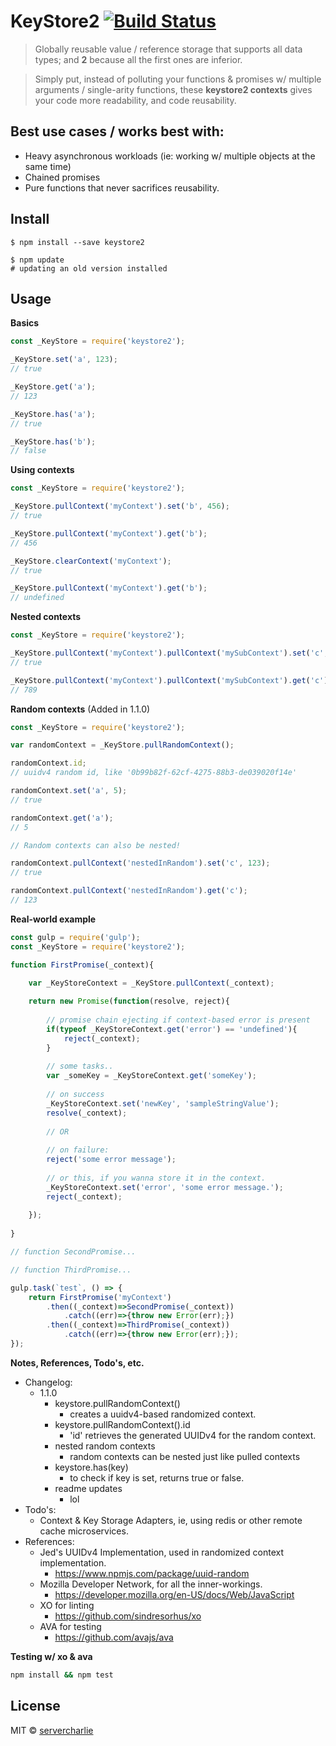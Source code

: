 # KeyStore2 [![Build Status](https://travis-ci.org/servercharlie/keystore2>.svg?branch=master)](https://travis-ci.org/servercharlie/keystore2)

> Globally reusable value / reference storage that supports all data types; and **2** because all the first ones are inferior.

> Simply put, instead of polluting your functions & promises w/ multiple arguments / single-arity functions, these **keystore2 contexts** gives your code more readability, and code reusability.

## Best use cases / works best with:
- Heavy asynchronous workloads (ie: working w/ multiple objects at the same time)
- Chained promises
- Pure functions that never sacrifices reusability.

## Install

```
$ npm install --save keystore2

$ npm update
# updating an old version installed
```

## Usage

**Basics**

```js
const _KeyStore = require('keystore2');

_KeyStore.set('a', 123);
// true

_KeyStore.get('a');
// 123

_KeyStore.has('a');
// true

_KeyStore.has('b');
// false

```

**Using contexts**

```js
const _KeyStore = require('keystore2');

_KeyStore.pullContext('myContext').set('b', 456);
// true

_KeyStore.pullContext('myContext').get('b');
// 456

_KeyStore.clearContext('myContext');
// true

_KeyStore.pullContext('myContext').get('b');
// undefined

```

**Nested contexts**

```js
const _KeyStore = require('keystore2');

_KeyStore.pullContext('myContext').pullContext('mySubContext').set('c', 789);
// true

_KeyStore.pullContext('myContext').pullContext('mySubContext').get('c');
// 789
```

**Random contexts** (Added in 1.1.0)

```js
const _KeyStore = require('keystore2');

var randomContext = _KeyStore.pullRandomContext();

randomContext.id;
// uuidv4 random id, like '0b99b82f-62cf-4275-88b3-de039020f14e'

randomContext.set('a', 5);
// true

randomContext.get('a');
// 5

// Random contexts can also be nested!

randomContext.pullContext('nestedInRandom').set('c', 123);
// true

randomContext.pullContext('nestedInRandom').get('c');
// 123

```

**Real-world example**

```js
const gulp = require('gulp');
const _KeyStore = require('keystore2');

function FirstPromise(_context){

	var _KeyStoreContext = _KeyStore.pullContext(_context);
	
	return new Promise(function(resolve, reject){
	
		// promise chain ejecting if context-based error is present
		if(typeof _KeyStoreContext.get('error') == 'undefined'){
			reject(_context);
		}
		
		// some tasks..
		var _someKey = _KeyStoreContext.get('someKey');
		
		// on success
		_KeyStoreContext.set('newKey', 'sampleStringValue');
		resolve(_context);
		
		// OR
		
		// on failure:
		reject('some error message');
		
		// or this, if you wanna store it in the context.
		_KeyStoreContext.set('error', 'some error message.');
		reject(_context);
		
	});
	
}

// function SecondPromise...

// function ThirdPromise...

gulp.task(`test`, () => {
	return FirstPromise('myContext')
		.then((_context)=>SecondPromise(_context))
			.catch((err)=>{throw new Error(err);})
		.then((_context)=>ThirdPromise(_context))
			.catch((err)=>{throw new Error(err);});
});
```

**Notes, References, Todo's, etc.**
- Changelog:
	- 1.1.0
		- keystore.pullRandomContext()
			- creates a uuidv4-based randomized context.
		- keystore.pullRandomContext().id
			- 'id' retrieves the generated UUIDv4 for the random context.
		- nested random contexts
			- random contexts can be nested just like pulled contexts
		- keystore.has(key)
			- to check if key is set, returns true or false.
		- readme updates
			- lol
- Todo's:
	- Context & Key Storage Adapters, ie, using redis or other remote cache microservices.
- References:
	- Jed's UUIDv4 Implementation, used in randomized context implementation.
		- https://www.npmjs.com/package/uuid-random
	- Mozilla Developer Network, for all the inner-workings.
		- https://developer.mozilla.org/en-US/docs/Web/JavaScript
	- XO for linting
		- https://github.com/sindresorhus/xo
	- AVA for testing
		- https://github.com/avajs/ava

**Testing w/ xo & ava**

```sh
npm install && npm test
```


## License

MIT © [servercharlie](https://github.com/servercharlie)
